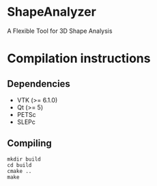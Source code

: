 # ShapeAnalyzer
A Flexible Tool for 3D Shape Analysis

Compilation instructions
========================

Dependencies
------------

* VTK (>= 6.1.0)
* Qt (>= 5)
* PETSc
* SLEPc

Compiling
---------

    mkdir build
    cd build
    cmake ..
    make
